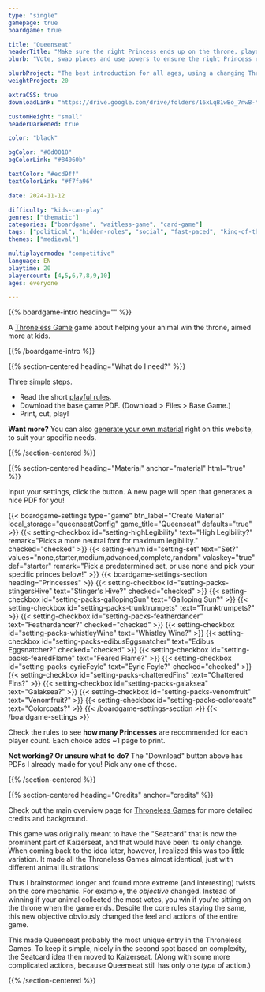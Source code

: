 ```yaml
---
type: "single"
gamepage: true
boardgame: true

title: "Queenseat"
headerTitle: "Make sure the right Princess ends up on the throne, playable without a table or chairs"
blurb: "Vote, swap places and use powers to ensure the right Princess ends up on the throne. A game playable without a table or chairs."

blurbProject: "The best introduction for all ages, using a changing Throne card to keep the game simple but tactical."
weightProject: 20

extraCSS: true
downloadLink: "https://drive.google.com/drive/folders/16xLqB1wBo_7nwB-YYTBUjGun7cjaJ-0g"

customHeight: "small"
headerDarkened: true

color: "black"

bgColor: "#0d0018"
bgColorLink: "#84060b"

textColor: "#ecd9ff"
textColorLink: "#f7fa96"

date: 2024-11-12

difficulty: "kids-can-play"
genres: ["thematic"]
categories: ["boardgame", "waitless-game", "card-game"]
tags: ["political", "hidden-roles", "social", "fast-paced", "king-of-the-hill"]
themes: ["medieval"]

multiplayermode: "competitive"
language: EN
playtime: 20
playercount: [4,5,6,7,8,9,10]
ages: everyone

---
```


{{% boardgame-intro heading="" %}}

A [Throneless Game](/throneless-games/) game about helping your animal win the throne, aimed more at kids.

{{% /boardgame-intro %}}

{{% section-centered heading="What do I need?" %}}

Three simple steps.
* Read the short [playful rules](rules).
* Download the base game PDF. (Download > Files > Base Game.)
* Print, cut, play!

**Want more?** You can also [generate your own material](#material) right on this website, to suit your specific needs.

{{% /section-centered %}}

{{% section-centered heading="Material" anchor="material" html="true" %}}

<p>Input your settings, click the button. A new page will open that generates a nice PDF for you!</p>

{{< boardgame-settings type="game" btn_label="Create Material" local_storage="queenseatConfig" game_title="Queenseat" defaults="true" >}}
  {{< setting-checkbox id="setting-highLegibility" text="High Legibility?" remark="Picks a more neutral font for maximum legibility." checked="checked" >}}
  {{< setting-enum id="setting-set" text="Set?" values="none,starter,medium,advanced,complete,random" valaskey="true" def="starter" remark="Pick a predetermined set, or use none and pick your specific princes below!" >}}
  {{< boardgame-settings-section heading="Princesses" >}}
    {{< setting-checkbox id="setting-packs-stingersHive" text="Stinger's Hive?" checked="checked" >}}
    {{< setting-checkbox id="setting-packs-gallopingSun" text="Galloping Sun?" >}}
    {{< setting-checkbox id="setting-packs-trunktrumpets" text="Trunktrumpets?" >}}
    {{< setting-checkbox id="setting-packs-featherdancer" text="Featherdancer?" checked="checked" >}}
    {{< setting-checkbox id="setting-packs-whistleyWine" text="Whistley Wine?" >}}
    {{< setting-checkbox id="setting-packs-edibusEggsnatcher" text="Edibus Eggsnatcher?" checked="checked" >}}
    {{< setting-checkbox id="setting-packs-fearedFlame" text="Feared Flame?" >}}
    {{< setting-checkbox id="setting-packs-eyrieFeyle" text="Eyrie Feyle?" checked="checked" >}}
    {{< setting-checkbox id="setting-packs-chatteredFins" text="Chattered Fins?" >}}
    {{< setting-checkbox id="setting-packs-galaksea" text="Galaksea?" >}}
    {{< setting-checkbox id="setting-packs-venomfruit" text="Venomfruit?" >}}
    {{< setting-checkbox id="setting-packs-colorcoats" text="Colorcoats?" >}}
  {{< /boardgame-settings-section >}}
{{< /boardgame-settings >}}

<p class="remark-below-settings">Check the rules to see <strong>how many Princesses</strong> are recommended for each player count. Each choice adds ~1 page to print.</p> 

<p class="settings-remark"><strong>Not working? Or unsure what to do?</strong> The "Download" button above has PDFs I already made for you! Pick any one of those.</p>

{{% /section-centered %}}

{{% section-centered heading="Credits" anchor="credits" %}}

Check out the main overview page for [Throneless Games](/throneless-games/) for more detailed credits and background.

This game was originally meant to have the "Seatcard" that is now the prominent part of Kaizerseat, and that would have been its only change. When coming back to the idea later, however, I realized this was too little variation. It made all the Throneless Games almost identical, just with different animal illustrations!

Thus I brainstormed longer and found more extreme (and interesting) twists on the core mechanic. For example, the _objective_ changed. Instead of winning if your animal collected the most votes, you win if you're sitting on the throne when the game ends. Despite the core rules staying the same, this new objective obviously changed the feel and actions of the entire game.

This made Queenseat probably the most unique entry in the Throneless Games. To keep it simple, nicely in the second spot based on complexity, the Seatcard idea then moved to Kaizerseat. (Along with some more complicated actions, because Queenseat still has only one _type_ of action.)

{{% /section-centered %}}